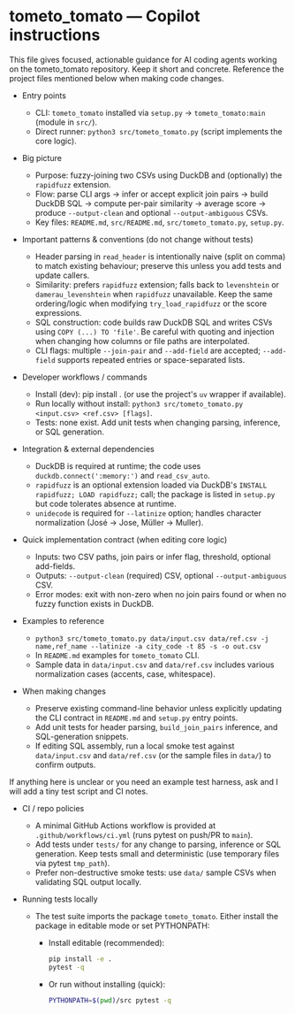 <!-- Copilot instructions for contributors and automated coding agents -->
# tometo_tomato — Copilot instructions

This file gives focused, actionable guidance for AI coding agents working on the
tometo_tomato repository. Keep it short and concrete. Reference the project files
mentioned below when making code changes.

- Entry points
  - CLI: `tometo_tomato` installed via `setup.py` -> `tometo_tomato:main` (module in `src/`).
  - Direct runner: `python3 src/tometo_tomato.py` (script implements the core logic).

- Big picture
  - Purpose: fuzzy-joining two CSVs using DuckDB and (optionally) the `rapidfuzz` extension.
  - Flow: parse CLI args -> infer or accept explicit join pairs -> build DuckDB SQL -> compute per-pair similarity -> average score -> produce `--output-clean` and optional `--output-ambiguous` CSVs.
  - Key files: `README.md`, `src/README.md`, `src/tometo_tomato.py`, `setup.py`.

- Important patterns & conventions (do not change without tests)
  - Header parsing in `read_header` is intentionally naive (split on comma) to match existing behaviour; preserve this unless you add tests and update callers.
  - Similarity: prefers `rapidfuzz` extension; falls back to `levenshtein` or `damerau_levenshtein` when `rapidfuzz` unavailable. Keep the same ordering/logic when modifying `try_load_rapidfuzz` or the score expressions.
  - SQL construction: code builds raw DuckDB SQL and writes CSVs using `COPY (...) TO 'file'`. Be careful with quoting and injection when changing how columns or file paths are interpolated.
  - CLI flags: multiple `--join-pair` and `--add-field` are accepted; `--add-field` supports repeated entries or space-separated lists.

- Developer workflows / commands
  - Install (dev): pip install .  (or use the project's `uv` wrapper if available).
  - Run locally without install: `python3 src/tometo_tomato.py <input.csv> <ref.csv> [flags]`.
  - Tests: none exist. Add unit tests when changing parsing, inference, or SQL generation.

- Integration & external dependencies
  - DuckDB is required at runtime; the code uses `duckdb.connect(':memory:')` and `read_csv_auto`.
  - `rapidfuzz` is an optional extension loaded via DuckDB's `INSTALL rapidfuzz; LOAD rapidfuzz;` call; the package is listed in `setup.py` but code tolerates absence at runtime.
  - `unidecode` is required for `--latinize` option; handles character normalization (José → Jose, Müller → Muller).

- Quick implementation contract (when editing core logic)
  - Inputs: two CSV paths, join pairs or infer flag, threshold, optional add-fields.
  - Outputs: `--output-clean` (required) CSV, optional `--output-ambiguous` CSV.
  - Error modes: exit with non-zero when no join pairs found or when no fuzzy function exists in DuckDB.

- Examples to reference
  - `python3 src/tometo_tomato.py data/input.csv data/ref.csv -j name,ref_name --latinize -a city_code -t 85 -s -o out.csv`
  - In `README.md` examples for `tometo_tomato` CLI.
  - Sample data in `data/input.csv` and `data/ref.csv` includes various normalization cases (accents, case, whitespace).

- When making changes
  - Preserve existing command-line behavior unless explicitly updating the CLI contract in `README.md` and `setup.py` entry points.
  - Add unit tests for header parsing, `build_join_pairs` inference, and SQL-generation snippets.
  - If editing SQL assembly, run a local smoke test against `data/input.csv` and `data/ref.csv` (or the sample files in `data/`) to confirm outputs.

If anything here is unclear or you need an example test harness, ask and I will add a tiny test script and CI notes.

- CI / repo policies
  - A minimal GitHub Actions workflow is provided at `.github/workflows/ci.yml` (runs pytest on push/PR to `main`).
  - Add tests under `tests/` for any change to parsing, inference or SQL generation. Keep tests small and deterministic (use temporary files via pytest `tmp_path`).
  - Prefer non-destructive smoke tests: use `data/` sample CSVs when validating SQL output locally.

- Running tests locally
  - The test suite imports the package `tometo_tomato`. Either install the package in editable mode or set PYTHONPATH:

    - Install editable (recommended):

      ```bash
      pip install -e .
      pytest -q
      ```

    - Or run without installing (quick):

      ```bash
      PYTHONPATH=$(pwd)/src pytest -q
      ```


